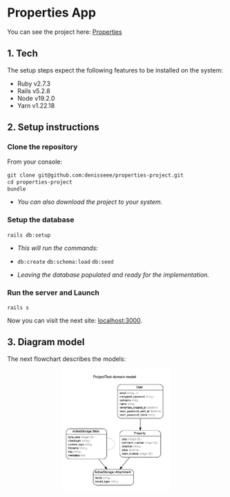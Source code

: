 # Properties App

You can see the project here: [Properties](https://properties-project.herokuapp.com/properties)

## 1. Tech

The setup steps expect the following features to be installed on the system:

* Ruby v2.7.3
* Rails v5.2.8
* Node v19.2.0
* Yarn v1.22.18

## 2. Setup instructions

### Clone the repository

From your console:

```console
git clone git@github.com:denisseee/properties-project.git
cd properties-project
bundle
```

* *You can also download the project to your system.*

### Setup the database

```console
rails db:setup
```

* *This will run the commands:*

- ``` db:create ``` ``` db:schema:load ``` ``` db:seed ```
 
* *Leaving the database populated and ready for the implementation.*

### Run the server and Launch

```console
rails s 
```

Now you can visit the next site: [localhost:3000](http://localhost:3000). 

## 3. Diagram model

The next flowchart describes the models:

<p align="center"><img width="50%" src="./app/assets/images/properties-project-erd.png"></p>